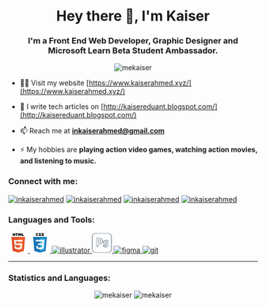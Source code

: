 <h1 align="center">Hey there 👋, I'm Kaiser</h1>
<h3 align="center">I'm a Front End Web Developer, Graphic Designer and Microsoft Learn Beta Student Ambassador.</h3>

<p align="center"> <img src="https://komarev.com/ghpvc/?username=mekaiser&label=Profile%20views&color=FF6948&style=flat" alt="mekaiser" /> </p>

- 👨‍💻 Visit my website [https://www.kaiserahmed.xyz/](https://www.kaiserahmed.xyz/)

- 📝 I write tech articles on [http://kaisereduant.blogspot.com/](http://kaisereduant.blogspot.com/)

- 📫 Reach me at **inkaiserahmed@gmail.com**

- ⚡ My hobbies are **playing action video games, watching action movies, and listening to music.**

<h3 align="left">Connect with me:</h3>
<p align="left">
<a href="https://twitter.com/inkaiserahmed" target="blank"><img align="center" src="https://cdn.jsdelivr.net/npm/simple-icons@v3/icons/twitter.svg" alt="inkaiserahmed" height="30" width="40" /></a>
<a href="https://linkedin.com/in/inkaiserahmed" target="blank"><img align="center" src="https://cdn.jsdelivr.net/npm/simple-icons@v3/icons/linkedin.svg" alt="inkaiserahmed" height="30" width="40" /></a>
<a href="https://instagram.com/inkaiserahmed" target="blank"><img align="center" src="https://cdn.jsdelivr.net/npm/simple-icons@v3/icons/instagram.svg" alt="inkaiserahmed" height="30" width="40" /></a>
<a href="https://www.behance.net/inkaiserahmed" target="blank"><img align="center" src="https://cdn.jsdelivr.net/npm/simple-icons@v3/icons/behance.svg" alt="inkaiserahmed" height="30" width="40" /></a>
</p>

<h3 align="left">Languages and Tools:</h3>
<p align="left"> 
<a href="https://www.w3.org/html/" target="_blank"> <img src="https://raw.githubusercontent.com/devicons/devicon/master/icons/html5/html5-original-wordmark.svg" alt="html5" width="40" height="40"/> </a> 
<a href="https://www.w3schools.com/css/" target="_blank"> <img src="https://raw.githubusercontent.com/devicons/devicon/master/icons/css3/css3-original-wordmark.svg" alt="css3" width="40" height="40"/> </a> 
<a href="https://www.adobe.com/in/products/illustrator.html" target="_blank"> <img src="https://www.vectorlogo.zone/logos/adobe_illustrator/adobe_illustrator-icon.svg" alt="illustrator" width="40" height="40"/> </a> 
<a href="https://www.photoshop.com/en" target="_blank"> <img src="https://raw.githubusercontent.com/devicons/devicon/master/icons/photoshop/photoshop-line.svg" alt="photoshop" width="40" height="40"/> </a> 
<a href="https://www.figma.com/" target="_blank"> <img src="https://www.vectorlogo.zone/logos/figma/figma-icon.svg" alt="figma" width="40" height="40"/> </a> 
<a href="https://git-scm.com/" target="_blank"> <img src="https://www.vectorlogo.zone/logos/git-scm/git-scm-icon.svg" alt="git" width="40" height="40"/> </a> 
</p>

<hr>

<h3 align="left">Statistics and Languages:</h3>

<p align="center"> 
    <img src="https://github-readme-stats-wine-rho.vercel.app/api?username=mekaiser&bg_color=00000000&include_all_commits=true&count_private=true&show_icons=true&hide_rank=false&icon_color=6381AF&text_color=f2f2f2&hide_title=true&disable_animations=true" alt="mekaiser" width="500"/> 
    <img src="https://github-readme-stats-wine-rho.vercel.app/api/top-langs?username=mekaiser&theme=dark&include_all_commits=true&count_private=true&layout=compact&bg_color=00000000" alt="mekaiser" height="166" />
</p>
